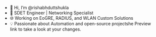 - 👋 Hi, I’m @rishabhduttshukla
- 🔧 SDET Engineer | Networking Specialist
- 🌐 Working on EoGRE, RADIUS, and WLAN Custom Solutions
- 💡 Passionate about Automation and open-source projectshe Preview link to take a look at your changes.
